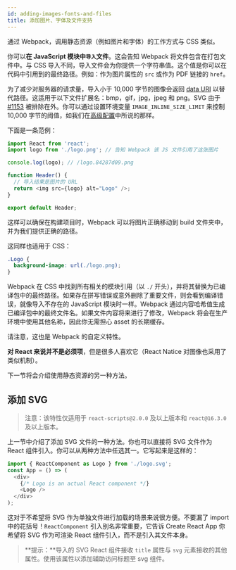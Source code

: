 ```yaml
---
id: adding-images-fonts-and-files
title: 添加图片、字体及文件支持
---
```


通过 Webpack，调用静态资源（例如图片和字体）的工作方式与 CSS 类似。

你可以**在 JavaScript 模块中`导入`文件**。这会告知 Webpack 将文件包含在打包文件中。与 CSS 导入不同，导入文件会为你提供一个字符串值。这个值是你可以在代码中引用到的最终路径。例如：作为图片属性的 `src` 或作为 PDF 链接的 `href`。

为了减少对服务器的请求量，导入小于 10,000 字节的图像会返回 [data URI](https://developer.mozilla.org/en-US/docs/Web/HTTP/Basics_of_HTTP/Data_URIs) 以替代路径。这适用于以下文件扩展名：bmp，gif，jpg，jpeg 和 png。SVG 由于 [#1153](https://github.com/facebook/create-react-app/issues/1153) 被排除在外。你可以通过设置环境变量 `IMAGE_INLINE_SIZE_LIMIT` 来控制 10,000 字节的阈值，如我们在[高级配置](advanced-configuration.md)中所说的那样。

下面是一条范例：

```js
import React from 'react';
import logo from './logo.png'; // 告知 Webpack 该 JS 文件引用了这张图片

console.log(logo); // /logo.84287d09.png

function Header() {
  // 导入结果是图片的 URL
  return <img src={logo} alt="Logo" />;
}

export default Header;
```

这样可以确保在构建项目时，Webpack 可以将图片正确移动到 build 文件夹中，并为我们提供正确的路径。

这同样也适用于 CSS：

```css
.Logo {
  background-image: url(./logo.png);
}
```

Webpack 在 CSS 中找到所有相关的模块引用（以 `./` 开头），并将其替换为已编译包中的最终路径。如果存在拼写错误或意外删除了重要文件，则会看到编译错误，就像导入不存在的 JavaScript 模块时一样。Webpack 通过内容哈希值生成已编译包中的最终文件名。如果文件内容将来进行了修改，Webpack 将会在生产环境中使用其他名称，因此你无需担心 asset 的长期缓存。

请注意，这也是 Webpack 的自定义特性。

**对 React 来说并不是必须项**，但是很多人喜欢它（React Natice 对图像也采用了类似机制）。

下一节将会介绍使用静态资源的另一种方法。

## 添加 SVG

> 注意：该特性仅适用于 `react-scripts@2.0.0` 及以上版本和 `react@16.3.0` 及以上版本。

上一节中介绍了添加 SVG 文件的一种方法。你也可以直接将 SVG 文件作为 React 组件引入。你可以从两种方法中任选其一。它写起来是这样的：

```js
import { ReactComponent as Logo } from './logo.svg';
const App = () => (
  <div>
    {/* Logo is an actual React component */}
    <Logo />
  </div>
);
```

这对于不希望将 SVG 作为单独文件进行加载的场景来说很方便。不要漏了 import 中的花括号！`ReactComponent` 引入别名非常重要，它告诉 Create React App 你希望将 SVG 作为可渲染 React 组件引入，而不是引入其文件本身。

> **提示：**导入的 SVG React 组件接收 `title` 属性与 `svg` 元素接收的其他属性。使用该属性以添加辅助访问标题至 svg 组件。

